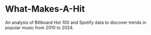 # What-Makes-A-Hit
An analysis of Billboard Hot 100 and Spotify data to discover trends in popular music from 2010 to 2024.


